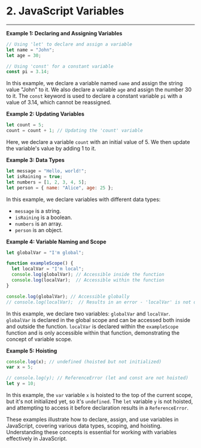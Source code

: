 # 2. JavaScript Variables
***

**Example 1: Declaring and Assigning Variables**

```javascript
// Using 'let' to declare and assign a variable
let name = "John";
let age = 30;

// Using 'const' for a constant variable
const pi = 3.14;
```

In this example, we declare a variable named `name` and assign the string value "John" to it. We also declare a variable `age` and assign the number 30 to it. The `const` keyword is used to declare a constant variable `pi` with a value of 3.14, which cannot be reassigned.

**Example 2: Updating Variables**
```javascript
let count = 5;
count = count + 1; // Updating the 'count' variable
```

Here, we declare a variable `count` with an initial value of 5. We then update the variable's value by adding 1 to it.

**Example 3: Data Types**
```javascript
let message = "Hello, world!";
let isRaining = true;
let numbers = [1, 2, 3, 4, 5];
let person = { name: "Alice", age: 25 };
```

In this example, we declare variables with different data types:
- `message` is a string.
- `isRaining` is a boolean.
- `numbers` is an array.
- `person` is an object.

**Example 4: Variable Naming and Scope**
```javascript
let globalVar = "I'm global";

function exampleScope() {
  let localVar = "I'm local";
  console.log(globalVar); // Accessible inside the function
  console.log(localVar);  // Accessible within the function
}

console.log(globalVar); // Accessible globally
// console.log(localVar);  // Results in an error - 'localVar' is not defined outside the function
```

In this example, we declare two variables: `globalVar` and `localVar`. `globalVar` is declared in the global scope and can be accessed both inside and outside the function. `localVar` is declared within the `exampleScope` function and is only accessible within that function, demonstrating the concept of variable scope.

**Example 5: Hoisting**
```javascript
console.log(x); // undefined (hoisted but not initialized)
var x = 5;

// console.log(y); // ReferenceError (let and const are not hoisted)
let y = 10;
```

In this example, the `var` variable `x` is hoisted to the top of the current scope, but it's not initialized yet, so it's `undefined`. The `let` variable `y` is not hoisted, and attempting to access it before declaration results in a `ReferenceError`.

These examples illustrate how to declare, assign, and use variables in JavaScript, covering various data types, scoping, and hoisting. Understanding these concepts is essential for working with variables effectively in JavaScript.



